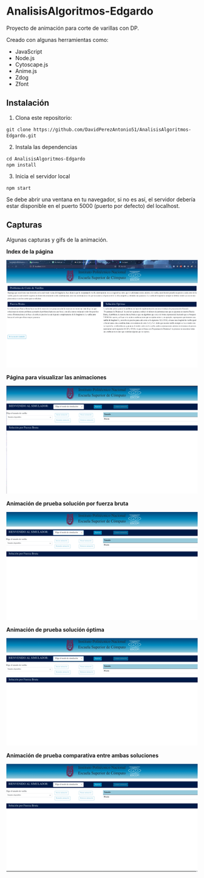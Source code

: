 # AnalisisAlgoritmos-Edgardo
Proyecto de animación para corte de varillas con DP.

Creado con algunas herramientas como:
  - JavaScript
  - Node.js
  - Cytoscape.js
  - Anime.js
  - Zdog
  - Zfont

## Instalación

1. Clona este repositorio:
  ```
  git clone https://github.com/DavidPerezAntonio51/AnalisisAlgoritmos-Edgardo.git
  ```
2. Instala las dependencias
  ```
  cd AnalisisAlgoritmos-Edgardo
  npm install
  ```
3. Inicia el servidor local
  ```
  npm start
  ```
Se debe abrir una ventana en tu navegador, si no es así, el servidor debería estar disponible en el puerto 5000 (puerto por defecto) del localhost.

## Capturas
Algunas capturas y gifs de la animación.

**Index de la página** 

<img src="/.github/assets/edgardo_index.png">

**Página para visualizar las animaciones** 

<img src="/.github/assets/edgardo_animacion.png">

**Animación de prueba solución por fuerza bruta** 

<img src="/.github/assets/edgardo_fuerzabruta.gif">

**Animación de prueba solución óptima**

<img src="/.github/assets/edgardo_optima.gif">

**Animación de prueba comparativa entre ambas soluciones**

<img src="/.github/assets/edgardo_last_vidio.gif">


